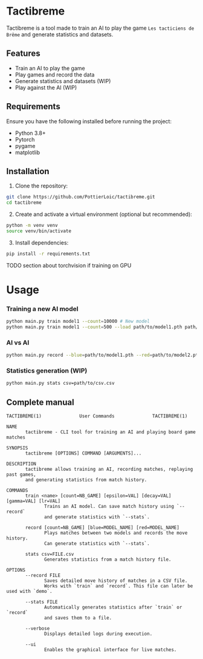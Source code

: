 # Tactibreme

Tactibreme is a tool made to train an AI to play the game `Les tacticiens de Brême` and generate statistics and datasets.

## Features

- Train an AI to play the game
- Play games and record the data
- Generate statistics and datasets (WIP)
- Play against the AI (WIP)

## Requirements

Ensure you have the following installed before running the project:

- Python 3.8+
- Pytorch
- pygame
- matplotlib

## Installation

1. Clone the repository:
```bash
git clone https://github.com/PottierLoic/tactibreme.git
cd tactibreme
```

2. Create and activate a virtual environment (optional but recommended):
```bash
python -m venv venv
source venv/bin/activate
```

3. Install dependencies:
```bash
pip install -r requirements.txt
```

TODO section about torchvision if training on GPU

# Usage

### Training a new AI model

```bash
python main.py train model1 --count=10000 # New model
python main.py train model1 --count=500 --load path/to/model1.pth path/to/model2.pth # Continue training existing model
```

### AI vs AI

```bash
python main.py record --blue=path/to/model1.pth --red=path/to/model2.pth --count=1000
```

### Statistics generation (WIP)

```bash
python main.py stats csv=path/to/csv.csv
```

## Complete manual

```
TACTIBREME(1)              User Commands              TACTIBREME(1)

NAME
       tactibreme - CLI tool for training an AI and playing board game matches

SYNOPSIS
       tactibreme [OPTIONS] COMMAND [ARGUMENTS]...

DESCRIPTION
       tactibreme allows training an AI, recording matches, replaying past games,
       and generating statistics from match history.

COMMANDS
       train <name> [count=NB_GAME] [epsilon=VAL] [decay=VAL] [gamma=VAL] [lr=VAL]
              Trains an AI model. Can save match history using `--record`
              and generate statistics with `--stats`.

       record [count=NB_GAME] [blue=MODEL_NAME] [red=MODEL_NAME]
              Plays matches between two models and records the move history.
              Can generate statistics with `--stats`.

       stats csv=FILE.csv
              Generates statistics from a match history file.

OPTIONS
       --record FILE
              Saves detailed move history of matches in a CSV file.
              Works with `train` and `record`. This file can later be used with `demo`.

       --stats FILE
              Automatically generates statistics after `train` or `record`
              and saves them to a file.

       --verbose
              Displays detailed logs during execution.

       --ui
              Enables the graphical interface for live matches.

```


